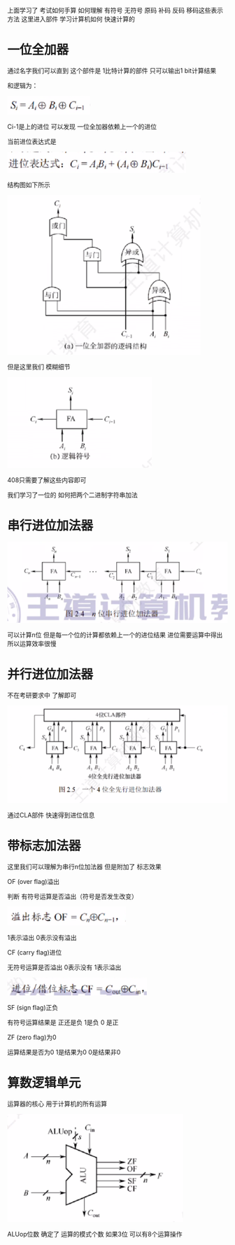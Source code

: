 上面学习了 考试如何手算 如何理解 有符号 无符号 原码 补码 反码 移码这些表示方法 这里进入部件 学习计算机如何 快速计算的

# 一位全加器

通过名字我们可以直到 这个部件是 1比特计算的部件 只可以输出1 bit计算结果

和逻辑为：

![image-20251028200839840](https://raw.githubusercontent.com/Xioaruan912/pic/main/image-20251028200839840.png)

Ci-1是上的进位 可以发现 一位全加器依赖上一个的进位

当前进位表达式是

![image-20251028200911149](https://raw.githubusercontent.com/Xioaruan912/pic/main/image-20251028200911149.png)

结构图如下所示

![image-20251028200927780](https://raw.githubusercontent.com/Xioaruan912/pic/main/image-20251028200927780.png)

但是这里我们 模糊细节

![image-20251028200940947](https://raw.githubusercontent.com/Xioaruan912/pic/main/image-20251028200940947.png)

408只需要了解这些内容即可

我们学习了一位的 如何把两个二进制字符串加法 

# 串行进位加法器

![image-20251028201344097](https://raw.githubusercontent.com/Xioaruan912/pic/main/image-20251028201344097.png)

可以计算n位 但是每一个位的计算都依赖上一个的进位结果 进位需要运算中得出 所以运算效率很慢

# 并行进位加法器

不在考研要求中 了解即可

![image-20251028201448092](https://raw.githubusercontent.com/Xioaruan912/pic/main/image-20251028201448092.png)

通过CLA部件 快速得到进位信息

# 带标志加法器

这里我们可以理解为串行n位加法器 但是附加了 标志效果

OF (over flag)溢出 

判断 有符号运算是否溢出（符号是否发生改变）

![image-20251028201655837](https://raw.githubusercontent.com/Xioaruan912/pic/main/image-20251028201655837.png)

1表示溢出 0表示没有溢出



CF (carry flag)进位

无符号运算是否溢出 0表示没有 1表示溢出

![image-20251028201740695](https://raw.githubusercontent.com/Xioaruan912/pic/main/image-20251028201740695.png)

SF (sign flag)正负

有符号运算结果是 正还是负 1是负 0 是正

ZF (zero flag)为0

运算结果是否为0 1是结果为0 0是结果非0

# 算数逻辑单元

运算器的核心 用于计算机的所有运算

![image-20251028201857075](https://raw.githubusercontent.com/Xioaruan912/pic/main/image-20251028201857075.png)

ALUop位数 确定了 运算的模式个数 如果3位 可以有8个运算操作